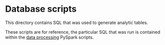 # Database scripts

This directory contains SQL that was used to generate analytic tables.

These scripts are for reference, the particular SQL that was run is contained within the [data processing](https://github.com/sanoke/fedspend/tree/master/2-data-processing) PySpark scripts. 
